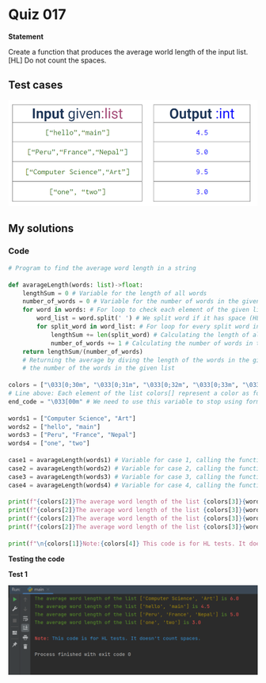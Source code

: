 # Quiz 017
**Statement**

Create a function that produces the average world length of the input list. [HL] Do not count the spaces.

## Test cases
![](https://github.com/2024sabuhiabbasov/Unit-2/blob/main/Quizzes/Images/Quiz%20017%20-%20test%20cases.png)

## My solutions
### Code
```.py
# Program to find the average word length in a string

def avarageLength(words: list)->float:
    lengthSum = 0 # Variable for the length of all words
    number_of_words = 0 # Variable for the number of words in the given list
    for word in words: # For loop to check each element of the given list
        word_list = word.split(' ') # We split word if it has space (HL requirement)
        for split_word in word_list: # For loop for every split word in one element of the given list
            lengthSum += len(split_word) # Calculating the length of all words in the given list
            number_of_words += 1 # Calculating the number of words in the given list
    return lengthSum/(number_of_words)
    # Returning the average by diving the length of the words in the given list by
    # the number of the words in the given list

colors = ["\033[0;30m", "\033[0;31m", "\033[0;32m", "\033[0;33m", "\033[0;34m", "\033[0;35m", "\033[0;36m", "\033[0;37m"]
# Line above: Each element of the list colors[] represent a color as follows: black, red, green, yellow, blue, purple, cyan, white
end_code = "\033[00m" # We need to use this variable to stop using formatting text (coloring in this code)

words1 = ["Computer Science", "Art"]
words2 = ["hello", "main"]
words3 = ["Peru", "France", "Nepal"]
words4 = ["one", "two"]

case1 = avarageLength(words1) # Variable for case 1, calling the function
case2 = avarageLength(words2) # Variable for case 2, calling the function
case3 = avarageLength(words3) # Variable for case 3, calling the function
case4 = avarageLength(words4) # Variable for case 4, calling the function

print(f"{colors[2]}The average word length of the list {colors[3]}{words1}{colors[2]} is {colors[1]}{case1}")
print(f"{colors[2]}The average word length of the list {colors[3]}{words2}{colors[2]} is {colors[1]}{case2}")
print(f"{colors[2]}The average word length of the list {colors[3]}{words3}{colors[2]} is {colors[1]}{case3}")
print(f"{colors[2]}The average word length of the list {colors[3]}{words4}{colors[2]} is {colors[1]}{case4}")

print(f"\n{colors[1]}Note:{colors[4]} This code is for HL tests. It doesn't count spaces.")
```
**Testing the code**

**Test 1**

![](https://github.com/2024sabuhiabbasov/Unit-2/blob/main/Quizzes/Images/Quiz%20017%20-%20testing%20the%20code.png)
